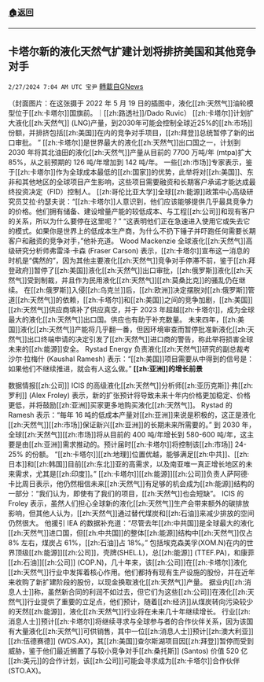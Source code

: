 ###  [:house:返回](README.md)
---


## 卡塔尔新的液化天然气扩建计划将排挤美国和其他竞争对手
`2/27/2024 7:04 AM UTC 宝尹` [轉載自GNews](https://gnews.org/articles/2344584)

（封面图片：在这张摄于 2022 年 5 月 19 日的插图中，液化[[zh:天然气]]油轮模型位于[[zh:卡塔尔]]国旗前。｜[[zh:路透社]]/Dado Ruvic）
[[zh:卡塔尔]]计划扩大液化[[zh:天然气]] (LNG)产量，到2030年可能会控制全球近25%的[[zh:市场]]份额，并排挤包括[[zh:美国]]在内的竞争对手项目，[[zh:拜登]]总统暂停了新的出口审批。 ”
[[zh:卡塔尔]]是世界最大的液化[[zh:天然气]]出口国之一，计划到 2030 年将其北油田的液化[[zh:天然气]]产量从目前的 7700 万吨/年 (mtpa)扩大 85%，从之前预期的 126 吨/年增加到 142 吨/年。
一些[[zh:市场]]专家表示，鉴于[[zh:卡塔尔]]作为全球成本最低的[[zh:国家]]的优势，此举将对[[zh:美国]]、东非和其他地区的全球项目产生影响，这些项目需要融资和长期客户承诺才能达成最终投资决定（FID）控制人。
[[zh:哥伦比亚大学]]全球[[zh:能源]]政策中心高级研究员艾拉·约瑟夫说：“[[zh:卡塔尔]]人意识到，他们应该能够提供几乎最具竞争力的价格。他们拥有储备、建设增量产能的较低成本、与工程[[zh:公司]]和现有客户的关系，所以为什么要停在这里呢？”
“这表明他们正在急速进入使用它或失去它的模式。如果你是世界上的低成本生产商，为什么不扔下锤子并吓跑任何需要长期客户和融资的竞争对手，”他补充道。
Wood Mackenzie 全球液化[[zh:天然气]]高级研究分析师弗雷泽·卡森 (Fraser Carson) 表示，[[zh:卡塔尔]]宣布这一消息的时机是“偶然的”，因为其他主要液化[[zh:天然气]]竞争对手停滞不前，鉴于[[zh:拜登政府]]暂停了[[zh:美国]]液化[[zh:天然气]]出口审批，[[zh:俄罗斯]]液化[[zh:天然气]]受到制裁，并且作为民用液化[[zh:天然气]][[zh:莫桑比克]]的骚乱仍在继续。
在[[zh:俄罗斯]]入侵[[zh:乌克兰]]后，[[zh:欧洲]]决定摆脱对[[zh:俄罗斯]]管道[[zh:天然气]]的依赖，[[zh:卡塔尔]]和[[zh:美国]]之间的竞争加剧，[[zh:美国]][[zh:天然气]]供应商填补了供应真空，并于 2023 年超越[[zh:卡塔尔]]，成为全球最大的液化[[zh:天然气]]出口国。供应也有助于补充数量。
未来四年，[[zh:美国]]液化[[zh:天然气]]产能将几乎翻一番，但因环境审查而暂停批准新液化[[zh:天然气]]出口终端申请的决定引发了[[zh:天然气]]进口商的警告，称此举将损害全球未来的[[zh:能源]]安全。
Rystad Energy 负责液化[[zh:天然气]]研究的副总裁考沙尔·拉梅什 (Kaushal Ramesh) 表示：“[[zh:美国]]项目需要从中得到的信号是：如果他们不继续推进，就会有人这么做。”
**[[zh:亚洲]]的增长前景**

数据情报[[zh:公司]] ICIS 的高级液化[[zh:天然气]]分析师[[zh:亚历克斯]]·弗[[zh:罗利]] (Alex Froley) 表示，新的扩张预计将导致未来十年内价格更加稳定、价格更低，并将鼓励[[zh:亚洲]]买家更多地购买液化[[zh:天然气]]。
Rystad 的 Ramesh 表示：“每年 16 吨的低成本产量对[[zh:亚洲]]来说是积极的，这正是液化[[zh:天然气]][[zh:市场]]保证新兴[[zh:亚洲]]的长期未来所需要的。”
到 2030 年，全球[[zh:天然气]][[zh:市场]]将从目前的 400 吨/年增长到 580-600 吨/年，这主要是由[[zh:亚洲]]需求推动的。预计届时[[zh:卡塔尔]]将控制该[[zh:市场]] 24-25% 的份额。
“[[zh:卡塔尔]][[zh:地理]]位置优越，能够满足[[zh:中共]]、[[zh:日本]]和[[zh:韩国]]目前[[zh:东北]]亚的高需求，以及南亚唯一真正增长地区的未来需求，尤其是[[zh:印度]]。”
[[zh:卡塔尔]][[zh:能源]][[zh:公司]]负责人萨阿德·卡比周日表示，他仍然相信未来[[zh:天然气]]有足够的机会成为[[zh:能源]]结构的一部分：“我们认为，即使有了我们的项目，[[zh:天然气]]也会短缺”。
ICIS 的 Froley 表示，虽然人们担心全球新的液化[[zh:天然气]]生产会带来额外的碳排放影响，但其他人认为，[[zh:天然气]]通过替代煤炭和[[zh:石油]]来减少排放的空间仍然很大。
他援引 IEA 的数据补充道：“尽管去年[[zh:中共国]]是全球最大的液化[[zh:天然气]]进口国，但[[zh:中共国]]的整体[[zh:能源]]结构中[[zh:天然气]]仅占 8% 左右，煤炭占 61%，[[zh:石油]]占 18%。”
包括埃克森美孚(XOM.N)在内的世界顶级[[zh:能源]][[zh:公司]]，壳牌(SHEL.L)，总[[zh:能源]] (TTEF.PA)，和康菲[[zh:石油]][[zh:公司]] (COP.N)，几十年来，该[[zh:公司]]在[[zh:卡塔尔]]液化[[zh:天然气]]行业中发挥着核心作用。他们都持有现有生产设施的股份，并在近年来收购了新扩建阶段的股份，以现金换取液化[[zh:天然气]]产量。
据业内[[zh:消息人士]]称，虽然新合同的利润不如过去，但它们为这些[[zh:公司]]在液化[[zh:天然气]]行业提供了重要的立足点，他们预计，随着[[zh:经济]]从煤炭转向污染较少的天然[[zh:能源]]，液化[[zh:天然气]]行业将在未来几十年继续增长。
行业[[zh:消息人士]]预计[[zh:卡塔尔]]将继续寻求与全球参与者的合作伙伴关系，因为该国有大量液化[[zh:天然气]]可供销售，其中一位[[zh:消息人士]]预计[[zh:澳大利亚]][[zh:伍德赛德]] (WDS.AX)，其[[zh:美国]]查尔斯湖项目因[[zh:拜登]]暂停而受到威胁，鉴于他们最近搁置了与较小竞争对手[[zh:桑托斯]] (Santos) 价值 520 亿[[zh:美元]]的合作计划，该[[zh:公司]]可能会寻求成为[[zh:卡塔尔]]合作伙伴(STO.AX)。


